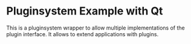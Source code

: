 # Pluginsystem Example with Qt

This is a pluginsystem wrapper to allow multiple implementations of the plugin interface.
It allows to extend applications with plugins.